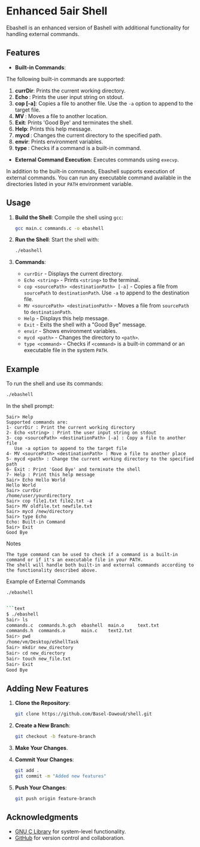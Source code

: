 # Enhanced 5air Shell

Ebashell is an enhanced version of Bashell with additional functionality for handling external commands. 

## Features

- **Built-in Commands**:

The following built-in commands are supported:

1. **currDir**: Prints the current working directory.
2. **Echo <string>**: Prints the user input string on stdout.
3. **cop <sourcePath> <destinationPath> [-a]**: Copies a file to another file. Use the `-a` option to append to the target file.
4. **MV <sourcePath> <destinationPath>**: Moves a file to another location.
5. **Exit**: Prints 'Good Bye' and terminates the shell.
6. **Help**: Prints this help message.
7. **mycd <path>**: Changes the current directory to the specified path.
8. **envir**: Prints environment variables.
9. **type <command>**: Checks if a command is a built-in command.

- **External Command Execution**: Executes commands using `execvp`.

In addition to the built-in commands, Ebashell supports execution of external commands. You can run any executable command available in the directories listed in your `PATH` environment variable.

## Usage

1. **Build the Shell**:
   Compile the shell using `gcc`:
   ```bash
   gcc main.c commands.c -o ebashell
   ```

2. **Run the Shell**:
   Start the shell with:
   ```bash
   ./ebashell
   ```

3. **Commands**:
   - `currDir` - Displays the current directory.
   - `Echo <string>` - Prints `<string>` to the terminal.
   - `cop <sourcePath> <destinationPath> [-a]` - Copies a file from `sourcePath` to `destinationPath`. Use `-a` to append to the destination file.
   - `MV <sourcePath> <destinationPath>` - Moves a file from `sourcePath` to `destinationPath`.
   - `Help` - Displays this help message.
   - `Exit` - Exits the shell with a "Good Bye" message.
   - `envir` - Shows environment variables.
   - `mycd <path>` - Changes the directory to `<path>`.
   - `type <command>` - Checks if `<command>` is a built-in command or an executable file in the system `PATH`.

## Example

To run the shell and use its commands:

```bash
./ebashell
```

In the shell prompt:
```text
5air> Help
Supported commands are:
1- currDir : Print the current working directory
2- Echo <string> : Print the user input string on stdout
3- cop <sourcePath> <destinationPath> [-a] : Copy a file to another file
   Use -a option to append to the target file
4- MV <sourcePath> <destinationPath> : Move a file to another place
5- mycd <path> : Change the current working directory to the specified path
6- Exit : Print 'Good Bye' and terminate the shell
7- Help : Print this help message
5air> Echo Hello World
Hello World
5air> currDir
/home/user/yourdirectory
5air> cop file1.txt file2.txt -a
5air> MV oldfile.txt newfile.txt
5air> mycd /new/directory
5air> type Echo
Echo: Built-in Command
5air> Exit
Good Bye
```

Notes

    The type command can be used to check if a command is a built-in command or if it's an executable file in your PATH.
    The shell will handle both built-in and external commands according to the functionality described above.

Example of External Commands

```bash
./ebashell


```text
$ ./ebashell
5air> ls
commands.c  commands.h.gch  ebashell  main.o	 text.txt
commands.h  commands.o	    main.c    text2.txt
5air> pwd
/home/vm/Desktop/eShellTask
5air> mkdir new_directory
5air> cd new_directory
5air> touch new_file.txt
5air> Exit
Good Bye
```

## Adding New Features

1. **Clone the Repository**:
   ```bash
   git clone https://github.com/Basel-Dawoud/shell.git
   ```

2. **Create a New Branch**:
   ```bash
   git checkout -b feature-branch
   ```

3. **Make Your Changes**.

4. **Commit Your Changes**:
   ```bash
   git add .
   git commit -m "Added new features"
   ```

5. **Push Your Changes**:
   ```bash
   git push origin feature-branch
   ```

## Acknowledgments

- [GNU C Library](https://www.gnu.org/software/libc/) for system-level functionality.
- [GitHub](https://github.com) for version control and collaboration.
